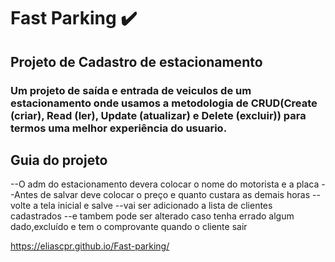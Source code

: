 
<h1>Fast Parking ✔️</h1>
<h2>Projeto de Cadastro de estacionamento</h2>

<h3>Um projeto de saída e entrada de veiculos de um estacionamento onde usamos a 
metodologia de CRUD(Create (criar), Read (ler), Update (atualizar) e Delete (excluir))
para termos uma melhor experiência do usuario.</h3>

<h2>Guia do projeto</h2>
--O adm do estacionamento devera colocar o nome do motorista e a placa
--Antes de salvar deve colocar o preço e quanto custara as demais horas
--volte a tela inicial e salve
--vai ser adicionado a lista de clientes cadastrados
--e tambem pode ser alterado caso tenha errado algum dado,excluído e tem 
o comprovante quando o cliente sair

https://eliascpr.github.io/Fast-parking/
